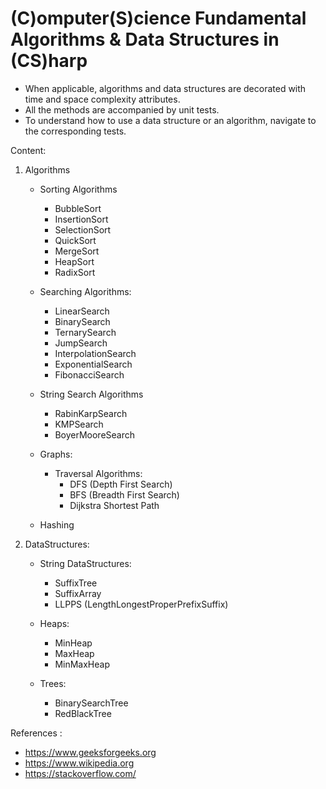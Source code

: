 # (C)omputer(S)cience Fundamental Algorithms & Data Structures in (CS)harp
- When applicable, algorithms and data structures are decorated with time and space complexity attributes. 
- All the methods are accompanied by unit tests. 
- To understand how to use a data structure or an algorithm, navigate to the corresponding tests.
 
Content: 
1. Algorithms
     - Sorting Algorithms 
         - BubbleSort
         - InsertionSort
         - SelectionSort
         - QuickSort
         - MergeSort
         - HeapSort
         - RadixSort
  
    - Searching Algorithms:
        - LinearSearch
        - BinarySearch
        - TernarySearch
        - JumpSearch
       - InterpolationSearch
       - ExponentialSearch
       - FibonacciSearch
 
   - String Search Algorithms   
       - RabinKarpSearch
       - KMPSearch
       - BoyerMooreSearch
    
   - Graphs:
       - Traversal Algorithms:
           - DFS (Depth First Search)
           - BFS (Breadth First Search)
           - Dijkstra Shortest Path
   - Hashing
   
1. DataStructures:

    - String DataStructures:
        - SuffixTree
        - SuffixArray
        - LLPPS (LengthLongestProperPrefixSuffix)
    
    
    - Heaps:
         - MinHeap
         - MaxHeap
         - MinMaxHeap
  
    - Trees:
         - BinarySearchTree
         - RedBlackTree
   

References : 
- https://www.geeksforgeeks.org
- https://www.wikipedia.org
- https://stackoverflow.com/
